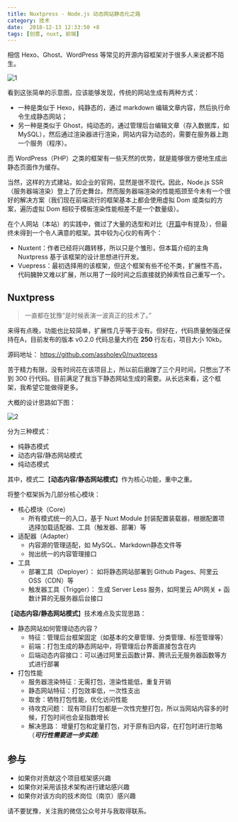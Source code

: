 ```yaml
---
title: Nuxtpress - Node.js 动态网站静态化之路
category: 技术
date:  2018-12-13 12:33:50 +8
tags: [创意, nuxt, 前端]
---
```


相信 Hexo、Ghost、WordPress 等常见的开源内容框架对于很多人来说都不陌生。

![1](https://user-images.githubusercontent.com/1890238/50014695-98cb3e00-ffff-11e8-822e-df2717b27f82.png)

看到这张简单的示意图，应该能够发现，传统的网站生成有两种方式：

- 一种是类似于 Hexo，纯静态的，通过 markdown 编辑文章内容，然后执行命令生成静态网站；
- 另一种是类似于 Ghost，纯动态的，通过管理后台编辑文章（存入数据库，如 MySQL），然后通过渲染器进行渲染，网站内容为动态的，需要在服务器上跑一个服务（程序）。

而 WordPress（PHP）之类的框架有一些天然的优势，就是能够很方便地生成出静态页面作为缓存。

当然，这样的方式建站，如企业的官网，显然是很不现代。因此，Node.js SSR（服务器端渲染）登上了历史舞台。然而服务器端渲染的性能瓶颈至今未有一个很好的解决方案（我们现在前端流行的框架基本上都会使用虚拟 Dom 或类似的方案，遍历虚拟 Dom 相较于模板渲染性能相差不是一个数量级）。

<!-- more -->

在个人网站（本站）的实践中，做过了大量的选型和对比（[开篇](https://v0.chat/p/hello-world)中有提及），但最终未得到一个令人满意的框架。其中较为心仪的有两个：

- Nuxtent：作者已经将兴趣转移，所以只是个雏形，但本篇介绍的主角 Nuxtpress 基于该框架的设计思想进行开发。
- Vuepress：最初选择用的该框架，但这个框架有些不伦不类，扩展性不高，代码臃肿又难以扩展，所以用了一段时间之后直接就扔掉索性自己重写一个。

## Nuxtpress

> 一直都在犹豫“是时候表演一波真正的技术了。”

来得有点晚，功能也比较简单，扩展性几乎等于没有。但好在，代码质量勉强还保持在A，目前发布的版本 v0.2.0 代码总量大约在 **250** 行左右，项目大小 10kb。

源码地址： <https://github.com/assholev0/nuxtpress>

苦于精力有限，没有时间花在该项目上，所以前后磨蹭了三个月时间，只憋出了不到 300 行代码。目前满足了我当下静态网站生成的需要。从长远来看，这个框架，我希望它能做得更多。

大概的设计思路如下图：

![2](https://user-images.githubusercontent.com/1890238/50014696-9963d480-ffff-11e8-8cb9-3e14b0ee4a8f.png)

分为三种模式：

- 纯静态模式
- 动态内容/静态网站模式
- 纯动态模式

其中，模式二【**动态内容/静态网站模式**】作为核心功能，重中之重。

将整个框架拆为几部分核心模块：

- 核心模块（Core）
  - 所有模式统一的入口，基于 Nuxt Module 封装配置装载器，根据配置项选择加载适配器、工具（触发器、部署）等
- 适配器（Adapter）
  - 内容源的管理适配，如 MySQL、Markdown静态文件等
  - 抛出统一的内容管理接口
- 工具
  - 部署工具（Deployer）： 如将静态网站部署到 Github Pages、阿里云 OSS（CDN）等
  - 触发器工具（Trigger）： 生成 Server Less 服务，如阿里云 API网关 + 函数计算的无服务器后台接口

【**动态内容/静态网站模式**】技术难点及实现思路：

- 静态网站如何管理动态内容？
  - 特征：管理后台框架固定（如基本的文章管理、分类管理、标签管理等）
  - 前端：打包生成的静态网站中，将管理后台界面直接包含在内
  - 后端动态内容接口：可以通过阿里云函数计算、腾讯云无服务器函数等方式进行部署
- 打包性能
  - 服务器渲染特征：无需打包，渲染性能低，重复开销
  - 静态网站特征：打包效率低，一次性支出
  - 取舍：牺牲打包性能，优化访问性能
  - 待攻克问题： 现有项目打包都是一次性完整打包，所以当网站内容多的时候，打包时间也会呈指数增长
  - 解决思路： 增量打包和定量打包，对于原有旧内容，在打包时进行忽略（***可行性需要进一步实践***）

## 参与

- 如果你对贡献这个项目框架感兴趣
- 如果你对采用该技术架构进行建站感兴趣
- 如果你对该方向的技术岗位（南京）感兴趣

请不要犹豫，关注我的微信公众号并与我取得联系。
